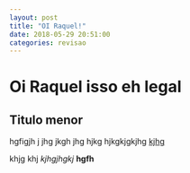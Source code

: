 ```yaml
---
layout: post
title: "OI Raquel!"
date: 2018-05-29 20:51:00
categories: revisao
---
```


# Oi Raquel isso eh legal

## Titulo menor

hgfigjh j jhg jkgh jhg hjkg hjkgkjgkjhg [kjhg](http://google.com) 

khjg khj *kjhgjhgkj* **hgfh**
